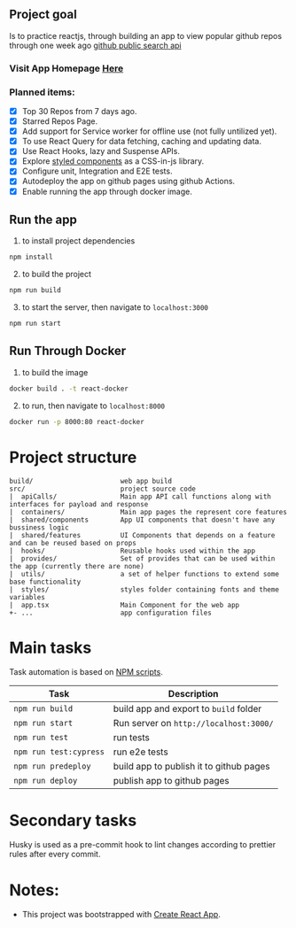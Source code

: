 ## Project goal

Is to practice reactjs, through building an app to view popular github repos through one week ago [github public search api](https://api.github.com/search/repositories?q=created:%3E2017-01-10&sort=stars&order=desc)

### Visit App Homepage [Here](https://ki-repo/.github.io//github-popular-repos/)

### Planned items:

- [x] Top 30 Repos from 7 days ago.
- [x] Starred Repos Page.
- [x] Add support for Service worker for offline use (not fully untilized yet).
- [x] To use React Query for data fetching, caching and updating data.
- [x] Use React Hooks, lazy and Suspense APIs.
- [x] Explore [styled components](https://styled-components.com/) as a CSS-in-js library.
- [x] Configure unit, Integration and E2E tests.
- [x] Autodeploy the app on github pages using github Actions.
- [x] Enable running the app through docker image.

## Run the app

1. to install project dependencies

```sh
npm install
```

2. to build the project

```sh
npm run build
```

3. to start the server, then navigate to `localhost:3000`

```sh
npm run start
```

## Run Through Docker

1. to build the image

```sh
docker build . -t react-docker
```

2. to run, then navigate to `localhost:8000`

```sh
docker run -p 8000:80 react-docker
```

# Project structure

```
build/                      web app build
src/                        project source code
|  apiCalls/                Main app API call functions along with interfaces for payload and response
|  containers/              Main app pages the represent core features
|  shared/components        App UI components that doesn't have any bussiness logic
|  shared/features          UI Components that depends on a feature and can be reused based on props
|  hooks/                   Reusable hooks used within the app
|  provides/                Set of provides that can be used within the app (currently there are none)
|  utils/                   a set of helper functions to extend some base functionality
|  styles/                  styles folder containing fonts and theme variables
|  app.tsx                  Main Component for the web app
+- ...                      app configuration files
```

# Main tasks

Task automation is based on [NPM scripts](https://docs.npmjs.com/misc/scripts).

| Task                   | Description                             |
| ---------------------- | --------------------------------------- |
| `npm run build`        | build app and export to `build` folder  |
| `npm run start`        | Run server on `http://localhost:3000/`  |
| `npm run test`         | run tests                               |
| `npm run test:cypress` | run e2e tests                           |
| `npm run predeploy`    | build app to publish it to github pages |
| `npm run deploy`       | publish app to github pages             |

# Secondary tasks

Husky is used as a pre-commit hook to lint changes according to prettier rules after every commit.

# Notes:

- This project was bootstrapped with [Create React App](https://github.com/facebook/create-react-app).

